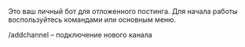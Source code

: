 Это ваш личный бот для отложенного постинга. Для начала работы воспользуйтесь командами или основным меню.

/addchannel – подключение нового канала